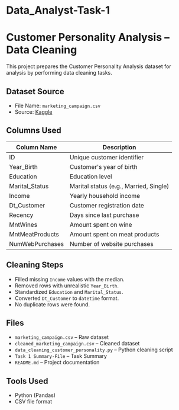 # Data_Analyst-Task-1

# Customer Personality Analysis – Data Cleaning
This project prepares the Customer Personality Analysis dataset for analysis by performing data cleaning tasks.

## Dataset Source
- File Name: `marketing_campaign.csv`
- Source: [Kaggle](https://www.kaggle.com/datasets/imakash3011/customer-personality-analysis)

## Columns Used
| Column Name        | Description                                   |
|--------------------|-----------------------------------------------|
| ID                 | Unique customer identifier                    |
| Year_Birth         | Customer's year of birth                      |
| Education          | Education level                               |
| Marital_Status     | Marital status (e.g., Married, Single)        |
| Income             | Yearly household income                       |
| Dt_Customer        | Customer registration date                    |
| Recency            | Days since last purchase                      |
| MntWines           | Amount spent on wine                          |
| MntMeatProducts    | Amount spent on meat products                 |
| NumWebPurchases    | Number of website purchases                   |

## Cleaning Steps
- Filled missing `Income` values with the median.
- Removed rows with unrealistic `Year_Birth`.
- Standardized `Education` and `Marital_Status`.
- Converted `Dt_Customer` to `datetime` format.
- No duplicate rows were found.

## Files
- `marketing_campaign.csv` – Raw dataset  
- `cleaned_marketing_campaign.csv` – Cleaned dataset  
- `data_cleaning_customer_personality.py` – Python cleaning script
- `Task 1 Summary-File` – Task Summary
- `README.md` – Project documentation

## Tools Used
- Python (Pandas)
- CSV file format
